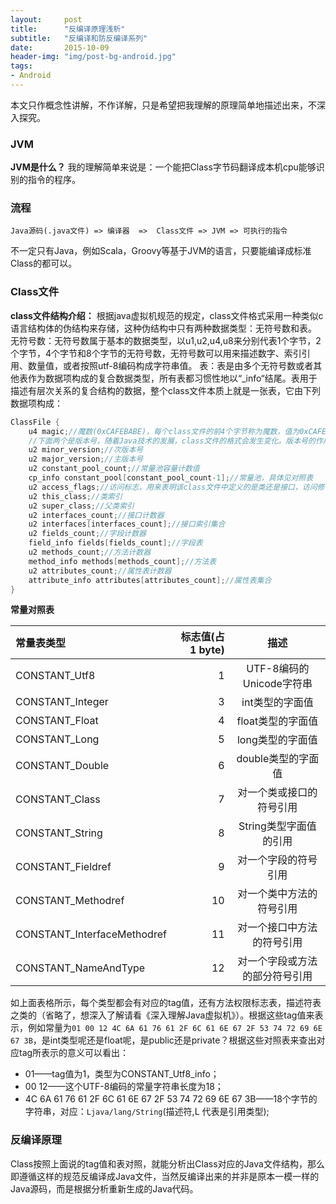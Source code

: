 ```yaml
---
layout:     post
title:      "反编译原理浅析"
subtitle:   "反编译和防反编译系列"
date:       2015-10-09
header-img: "img/post-bg-android.jpg"
tags:
- Android
---
```


本文只作概念性讲解，不作详解，只是希望把我理解的原理简单地描述出来，不深入探究。

### JVM
**JVM是什么？**
我的理解简单来说是：一个能把Class字节码翻译成本机cpu能够识别的指令的程序。

### 流程

```
Java源码(.java文件) => 编译器  =>  Class文件 => JVM => 可执行的指令
```

不一定只有Java，例如Scala，Groovy等基于JVM的语言，只要能编译成标准Class的都可以。

### Class文件

**class文件结构介绍：**
    根据java虚拟机规范的规定，class文件格式采用一种类似c语言结构体的伪结构来存储，这种伪结构中只有两种数据类型：无符号数和表。
无符号数：无符号数属于基本的数据类型，以u1,u2,u4,u8来分别代表1个字节，2个字节，4个字节和8个字节的无符号数，无符号数可以用来描述数字、索引引用、数量值，或者按照utf-8编码构成字符串值。
表：表是由多个无符号数或者其他表作为数据项构成的复合数据类型，所有表都习惯性地以“_info“结尾。表用于描述有层次关系的复合结构的数据，整个class文件本质上就是一张表，它由下列数据项构成：

```java
ClassFile {  
    u4 magic;//魔数(0xCAFEBABE)，每个class文件的前4个字节称为魔数，值为0xCAFEBABE。作用在于轻松的辨别class文件与非class文件。
    //下面两个是版本号，随着Java技术的发展，class文件的格式会发生变化。版本号的作用在于使得虚拟机能够认识当前加载class的文件格式。从而准确的提取class文件信息
    u2 minor_version;//次版本号
    u2 major_version;//主版本号  
    u2 constant_pool_count;//常量池容量计数值  
    cp_info constant_pool[constant_pool_count-1];//常量池，具体见对照表  
    u2 access_flags;//访问标志，用来表明该class文件中定义的是类还是接口，访问修饰符是public还是缺省。类或接口是否是抽象的。类是否是final的。  
    u2 this_class;//类索引  
    u2 super_class;//父类索引  
    u2 interfaces_count;//接口计数器  
    u2 interfaces[interfaces_count];//接口索引集合  
    u2 fields_count;//字段计数器  
    field_info fields[fields_count];//字段表  
    u2 methods_count;//方法计数器  
    method_info methods[methods_count];//方法表  
    u2 attributes_count;//属性表计数器  
    attribute_info attributes[attributes_count];//属性表集合  
}  
```

**常量对照表**

| 常量表类型      |     标志值(占1 byte) |   描述   |
| :-------- | --------:| :------: |
|CONSTANT_Utf8	|1	|UTF-8编码的Unicode字符串|
|CONSTANT_Integer|	3	|int类型的字面值|
|CONSTANT_Float	|4	|float类型的字面值|
|CONSTANT_Long	|5	|long类型的字面值|
|CONSTANT_Double	|6|	double类型的字面值|
|CONSTANT_Class	|7|	对一个类或接口的符号引用|
|CONSTANT_String	|8|	String类型字面值的引用|
|CONSTANT_Fieldref	|9|	对一个字段的符号引用|
|CONSTANT_Methodref	|10|	对一个类中方法的符号引用|
|CONSTANT_InterfaceMethodref	|11	|对一个接口中方法的符号引用|
|CONSTANT_NameAndType	|12|	对一个字段或方法的部分符号引用|

如上面表格所示，每个类型都会有对应的tag值，还有方法权限标志表，描述符表之类的（省略了，想深入了解请看《深入理解Java虚拟机》）。根据这些tag值来表示，例如常量为`01 00 12 4C 6A 61 76 61 2F 6C 61 6E 67 2F 53 74 72 69 6E 67 3B`，是int类型呢还是float呢，是public还是private？根据这些对照表来查出对应tag所表示的意义可以看出：
- 01——tag值为1，类型为CONSTANT_Utf8_info；
- 00 12——这个UTF-8编码的常量字符串长度为18；
- 4C 6A 61 76 61 2F 6C 61 6E 67 2F 53 74 72 69 6E 67 3B——18个字节的字符串，对应：`Ljava/lang/String`(描述符,L 代表是引用类型);

### 反编译原理

Class按照上面说的tag值和表对照，就能分析出Class对应的Java文件结构，那么即遵循这样的规范反编译成Java文件，当然反编译出来的并非是原本一模一样的Java源码，而是根据分析重新生成的Java代码。

